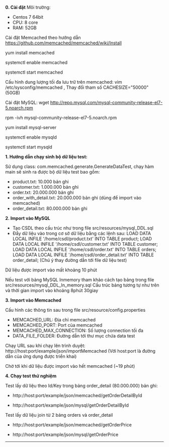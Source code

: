 **0. Cài đặt**
Môi trường:
 - Centos 7 64bit
 - CPU: 8 core
 - RAM: 52GB

Cài đặt Memcached theo hướng dẫn https://github.com/memcached/memcached/wiki/Install

yum install memcached

systemctl enable memcached

systemctl start memcached

Cấu hình dung lượng tối đa lưu trữ trên memcached: vim /etc/sysconfig/memcached  , Thay đổi tham số CACHESIZE="50000" (50GB)

Cài đặt MySQL: 
wget http://repo.mysql.com/mysql-community-release-el7-5.noarch.rpm

rpm -ivh mysql-community-release-el7-5.noarch.rpm

yum install mysql-server

systemctl enable mysqld

systemctl start mysqld

 
**1. Hướng dẫn chạy sinh bộ dữ liệu test:**

Sử dụng class: com.memcached.generate.GenerateDataTest, chạy hàm main sẽ sinh ra được bộ dữ liệu test bao gồm:
- product.txt: 10.000 bản ghi
- customer.txt: 1.000.000 bản ghi
- order.txt: 20.000.000 bản ghi
- order_with_detail.txt: 20.000.000 bản ghi (dùng để import vào memcached)
- order_detail.txt: 80.000.000 bản ghi

**2. Import vào MySQL**
- Tạo CSDL theo cấu trúc như trong file src/resources/mysql_DDL.sql
- Đẩy dữ liệu vào trong cơ sở dữ liệu bằng các lệnh sau: 
LOAD DATA LOCAL INFILE '/home/csdl/product.txt' INTO TABLE product;
LOAD DATA LOCAL INFILE '/home/csdl/customer.txt' INTO TABLE customer;
LOAD DATA LOCAL INFILE '/home/csdl/order.txt' INTO TABLE orders;
LOAD DATA LOCAL INFILE '/home/csdl/order_detail.txt' INTO TABLE order_detail;
(Chú ý thay đường dẫn tới file dữ liệu test)

Dữ liệu được import vào mất khoảng 10 phút 

Nếu test với bảng MySQL Inmemory tham khảo cách tạo bảng trong file src/resources/mysql_DDL_In_memory.sql
Cấu trúc bảng tương tự như trên và thời gian import  vào khoảng 8phút 30giay

**3. Import vào Memcached**

Cấu hình các thông tin sau trong file src/resource/config.properties
- MEMCACHED_URL: Địa chỉ memcached
- MEMCACHED_PORT: Port của memcached
- MEMCACHED_MAX_CONNECTION: Số lượng connection tối đa
- DATA_FILE_FOLDER: Đường dẫn tới thư mục chứa data test

Chạy URL sau khi chạy lên trình duyệt: http://host:port/example/json/importMemcached
(Với host:port là đường dẫn của ứng dụng được triển khai)

Chờ tới khi dữ liệu được import vào hết memcached (~19 phút)

**4. Chạy test thử nghiệm**

Test lấy dữ liệu theo Id/Key trong bảng order_detail (80.000.000) bản ghi:

- http://host:port/example/json/memcached/getOrderDetailById

- http://host:port/example/json/mysql/getOrderDetailById

Test lấy dữ liệu join từ 2 bảng orders và order_detail

- http://host:port/example/json/memcached/getOrderPrice

- http://host:port/example/json/mysql/getOrderPrice



****
